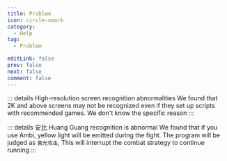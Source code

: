 ```yaml
---
title: Problem
icon: circle-xmark
category:
  - Help
tag:
  - Problem

editLink: false
prev: false
next: false
comment: false
---
```


::: details High-resolution screen recognition abnormalities
We found that 2K and above screens may not be recognized even if they set up scripts with recommended games. We don't know the specific reason
:::

::: details 安比 Huang Guang recognition is abnormal
We found that if you use Ambi, yellow light will be emitted during the fight. The program will be judged as `黄光攻击`, This will interrupt the combat strategy to continue running
:::